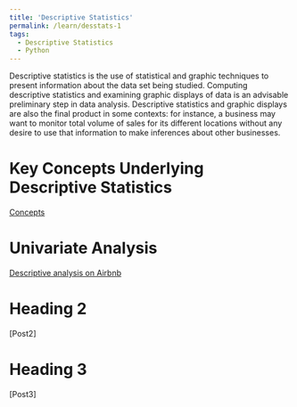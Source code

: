 ```yaml
---
title: 'Descriptive Statistics'
permalink: /learn/desstats-1
tags:
  - Descriptive Statistics
  - Python
---
```


Descriptive statistics is the use of statistical and graphic techniques to present information about
the data set being studied. Computing descriptive statistics and examining graphic
displays of data is an advisable preliminary step in data analysis. Descriptive statistics and graphic displays are
also the final product in some contexts: for instance, a business may want to
monitor total volume of sales for its different locations without any desire to use
that information to make inferences about other businesses. 



Key Concepts Underlying Descriptive Statistics
======
[Concepts](https://www.google.com)

Univariate Analysis
======
[Descriptive analysis on Airbnb](https://nbviewer.jupyter.org/github/rakash/images/blob/master/descriptive-statistics-on-berlin-airbnb-data.ipynb)

Heading 2
======
[Post2]

Heading 3
======
[Post3]
